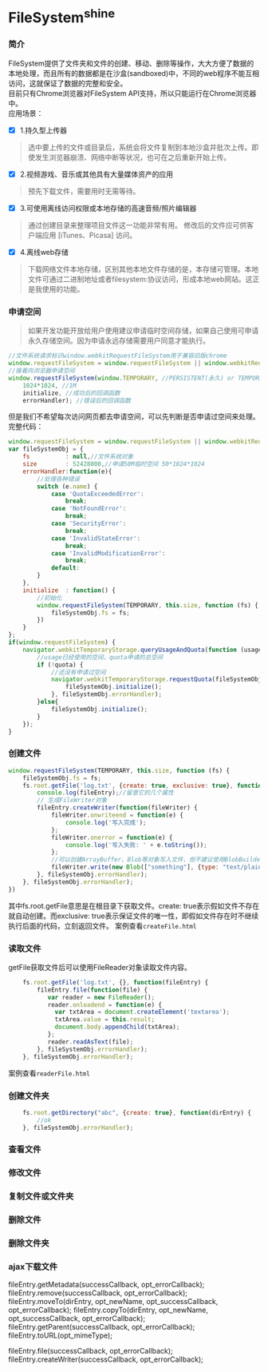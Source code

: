 # FileSystem<sup>shine</sup>
### 简介
FileSystem提供了文件夹和文件的创建、移动、删除等操作，大大方便了数据的本地处理，而且所有的数据都是在沙盒(sandboxed)中，不同的web程序不能互相访问，这就保证了数据的完整和安全。<br/>
目前只有Chrome浏览器对FileSystem API支持，所以只能运行在Chrome浏览器中。<br/>
应用场景：

- [x] 1.持久型上传器

>选中要上传的文件或目录后，系统会将文件复制到本地沙盒并批次上传。即使发生浏览器崩溃、网络中断等状况，也可在之后重新开始上传。

- [x] 2.视频游戏、音乐或其他具有大量媒体资产的应用

>预先下载文件，需要用时无需等待。

- [x] 3.可使用离线访问权限或本地存储的高速音频/照片编辑器

>通过创建目录来整理项目文件这一功能非常有用。
>修改后的文件应可供客户端应用 \[iTunes、Picasa] 访问。

- [x] 4.离线web存储<br/>
>下载网络文件本地存储，区别其他本地文件存储的是，本存储可管理。本地文件可通过二进制地址或者filesystem:协议访问，形成本地web网站。这正是我使用的功能。

### 申请空间
>如果开发功能开放给用户使用建议申请临时空间存储，如果自己使用可申请永久存储空间。因为申请永远存储需要用户同意才能执行。

```JavaScript
//文件系统请求标识window.webkitRequestFileSystem用于兼容旧版chrome
window.requestFileSystem = window.requestFileSystem || window.webkitRequestFileSystem;
//接着向浏览器申请空间
window.requestFileSystem(window.TEMPORARY, //PERSISTENT(永久) or TEMPORARY(临时)
    1024*1024, //1M
    initialize, //成功后的回调函数
    errorHandler); //错误后的回调函数
```
但是我们不希望每次访问网页都去申请空间，可以先判断是否申请过空间来处理。完整代码：
```JavaScript
window.requestFileSystem = window.requestFileSystem || window.webkitRequestFileSystem;
var fileSystemObj = {
    fs          : null,//文件系统对象
    size        : 52428800,//申请50M临时空间 50*1024*1024
    errorHandler:function(e){
        //处理各种错误
        switch (e.name) {
            case 'QuotaExceededError':
                break;
            case 'NotFoundError':
                break;
            case 'SecurityError':
                break;
            case 'InvalidStateError':
                break;
            case 'InvalidModificationError':
                break;
            default:
        }
    },
    initialize  : function() {
        //初始化
        window.requestFileSystem(TEMPORARY, this.size, function (fs) {
            fileSystemObj.fs = fs;
        })
    }
};
if(window.requestFileSystem) {
    navigator.webkitTemporaryStorage.queryUsageAndQuota(function (usage, quota) {
        //usage已经使用的空间，quota申请的总空间
        if (!quota) {
            //还没有申请过空间
            navigator.webkitTemporaryStorage.requestQuota(fileSystemObj.size, function (grantedBytes) {
                fileSystemObj.initialize();
            }, fileSystemObj.errorHandler);
        }else{
            fileSystemObj.initialize();
        }
    });
}
```
### 创建文件
```JavaScript
window.requestFileSystem(TEMPORARY, this.size, function (fs) {
    fileSystemObj.fs = fs;
    fs.root.getFile('log.txt', {create: true, exclusive: true}, function(fileEntry) {
        console.log(fileEntry);//留意它的几个属性
        // 生成FileWriter对象
        fileEntry.createWriter(function(fileWriter) {
            fileWriter.onwriteend = function(e) {
                console.log('写入完成');
            };
            fileWriter.onerror = function(e) {
                console.log('写入失败: ' + e.toString());
            };
            //可以创建ArrayBuffer、Blob等对象写入文件，但不建议使用BlobBuilder弃用方法
            fileWriter.write(new Blob(["something"], {type: "text/plain"}));
        }, fileSystemObj.errorHandler);
    }, fileSystemObj.errorHandler);
})
```
其中fs.root.getFile意思是在根目录下获取文件。create: true表示假如文件不存在就自动创建。而exclusive: true表示保证文件的唯一性，即假如文件存在时不继续执行后面的代码，立刻返回文件。
案例查看`createFile.html`
### 读取文件
getFile获取文件后可以使用FileReader对象读取文件内容。
```JavaScript
    fs.root.getFile('log.txt', {}, function(fileEntry) {
        fileEntry.file(function(file) {
           var reader = new FileReader();    
           reader.onloadend = function(e) {
             var txtArea = document.createElement('textarea');
             txtArea.value = this.result;
             document.body.appendChild(txtArea);
           }; 
           reader.readAsText(file);
        }, fileSystemObj.errorHandler);    
    }, fileSystemObj.errorHandler);
```
案例查看`readerFile.html`
### 创建文件夹
```JavaScript
    fs.root.getDirectory("abc", {create: true}, function(dirEntry) {
        //ok
    }, fileSystemObj.errorHandler);
```

### 查看文件

### 修改文件
### 复制文件或文件夹
### 删除文件
### 删除文件夹
### ajax下载文件

fileEntry.getMetadata(successCallback, opt_errorCallback);
fileEntry.remove(successCallback, opt_errorCallback);
fileEntry.moveTo(dirEntry, opt_newName, opt_successCallback, opt_errorCallback);
fileEntry.copyTo(dirEntry, opt_newName, opt_successCallback, opt_errorCallback);
fileEntry.getParent(successCallback, opt_errorCallback);
fileEntry.toURL(opt_mimeType);

fileEntry.file(successCallback, opt_errorCallback);
fileEntry.createWriter(successCallback, opt_errorCallback);